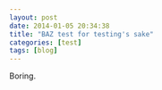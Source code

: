 ```yaml
---
layout: post
date: 2014-01-05 20:34:38
title: "BAZ test for testing's sake"
categories: [test]
tags: [blog]
---
```


Boring.
